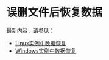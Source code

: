# 误删文件后恢复数据

最新内容，请参见：

-   [Linux实例中数据恢复](/intl.zh-CN/最佳实践/数据恢复/Linux实例中数据恢复.md)
-   [Windows实例中数据恢复](/intl.zh-CN/最佳实践/数据恢复/Windows实例中数据恢复.md)

